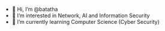 - 👋 Hi, I’m @batatha
- 👀 I’m interested in Network, AI and Information Security
- 🌱 I’m currently learning Computer Science (Cyber Security)


<!---
batatha/batatha is a ✨ special ✨ repository because its `README.md` (this file) appears on your GitHub profile.
You can click the Preview link to take a look at your changes.
--->
